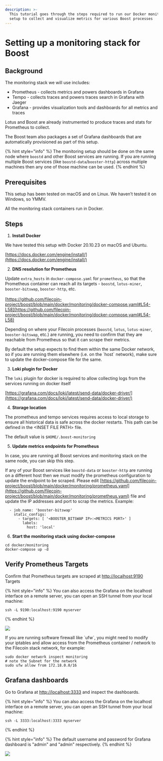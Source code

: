 ```yaml
---
description: >-
  This tutorial goes through the steps required to run our Docker monitoring
  setup to collect and visualize metrics for various Boost processes
---
```


# Setting up a monitoring stack for Boost

## Background <a href="#docs-internal-guid-09f21b17-7fff-fabd-2034-91b1f0465aa1" id="docs-internal-guid-09f21b17-7fff-fabd-2034-91b1f0465aa1"></a>

The monitoring stack we will use includes:

* Prometheus - collects metrics and powers dashboards in Grafana&#x20;
* Tempo - collects traces and powers traces search in Grafana with Jaeger
* Grafana - provides visualization tools and dashboards for all metrics and traces

Lotus and Boost are already instrumented to produce traces and stats for Prometheus to collect.

The Boost team also packages a set of Grafana dashboards that are automatically provisioned as part of this setup.&#x20;

{% hint style="info" %}
The monitoring setup should be done on the same node where `boostd` and other Boost services are running. If you are running multiple Boost services (like `boostd-data`/`booster-http`) across multiple machines then any one of those machine can be used.
{% endhint %}

## Prerequisites

This setup has been tested on macOS and on Linux. We haven’t tested it on Windows, so YMMV.

All the monitoring stack containers run in Docker.

## Steps

1. **Install Docker**

We have tested this setup with Docker 20.10.23 on macOS and Ubuntu.

[https://docs.docker.com/engine/install/](https://docs.docker.com/engine/install/)

2. **DNS resolution for Prometheus**

Update `extra_hosts` in `docker-compose.yaml` for `prometheus`, so that the Prometheus container can reach all its targets - `boostd`, `lotus-miner`, `booster-bitswap`, `booster-http`, etc.\
\
[https://github.com/filecoin-project/boost/blob/main/docker/monitoring/docker-compose.yaml#L54-L58](https://github.com/filecoin-project/boost/blob/main/docker/monitoring/docker-compose.yaml#L54-L58)

Depending on where your Filecoin processes (`boostd`, `lotus`, `lotus-miner`, `booster-bitswap`, etc.) are running, you need to confirm that they are reachable from Prometheus so that it can scrape their metrics.

By default the setup expects to find them within the same Docker network, so if you are running them elsewhere (i.e. on the \`host\` network), make sure to update the docker-compose file for the same.

3. **Loki plugin for Docker**

The `loki` plugin for docker is required to allow collecting logs from the services running on docker itself

[https://grafana.com/docs/loki/latest/send-data/docker-driver/](https://grafana.com/docs/loki/latest/send-data/docker-driver/)

4. **Storage location**

The prometheus and tempo services requires access to local storage to ensure all historical data is safe across the docker restarts. This path can be defined in the \<INSET FILE PATH> file.

The default value is `$HOME/.boost-monitoring`

5. **Update metrics endpoints for Prometheus**

In case, you are running all Boost services and monitoring stack on the same node, you can skip this step.

If any of your Boost services like `boostd-data` or `booster-http` are running on a different host then we must modify the prometheus configuration to update the endpoint to be scraped. Please edit [https://github.com/filecoin-project/boost/blob/main/docker/monitoring/prometheus.yaml](https://github.com/filecoin-project/boost/blob/main/docker/monitoring/prometheus.yaml) file and update the IP addresses and port to scrap the metrics. Example:

```
  - job_name: 'booster-bitswap'
    static_configs:
      - targets: [ '<BOOSTER_BITSWAP IP>:<METRICS PORT>' ]
        labels:
          host: 'local'
```

6. **Start the monitoring stack using docker-compose**

```
cd docker/monitoring
docker-compose up -d
```

## Verify Prometheus Targets

Confirm that Prometheus targets are scraped at [http://localhost:9190](http://localhost:9190) Targets

{% hint style="info" %}
You can also access the Grafana on the localhost interface on a remote server, you can open an SSH tunnel from your local machine:

```
ssh -L 9190:localhost:9190 myserver
```
{% endhint %}

![](https://lh4.googleusercontent.com/sUGTMb0S5lp2sog0DdG9ecSRmCPDtMSmyAIwQ-k-91Pw1IUahhCiudKXkmKUJTHajXrPMR6RGLMmFEU9szwRlvcf9B4DgAIBuAaLTPB7-XaGPvtCrg2A9XGdhDIaTxZYi5wdbpTLdpsC98YcrorNVA2R1K7NLlK2xlk6RJRZ0jJ6qZ28QW543N0Imsrbzg)

If you are running software firewall like \`ufw\`, you might need to modify your iptables and allow access from the Prometheus container / network to the Filecoin stack network, for example:

`sudo docker network inspect monitoring`\
`# note the Subnet for the network`\
`sudo ufw allow from 172.18.0.0/16`

## Grafana dashboards

Go to Grafana at [http://localhost:3333](http://localhost:3333) and inspect the dashboards.

{% hint style="info" %}
You can also access the Grafana on the localhost interface on a remote server, you can open an SSH tunnel from your local machine:

```
ssh -L 3333:localhost:3333 myserver
```
{% endhint %}

{% hint style="info" %}
The default username and password for Grafana dashboard is "admin" and "admin" respectively.
{% endhint %}

![](https://lh4.googleusercontent.com/Uat6-bsTHiMvzwm854YT2W9M7fN5uiqdvQ8oFs1WsWqn98716AO56VCWD8Pok98W019mrjZVRM6fFv2qZ\_hY18OR0GmCMa5eVR45mh0OT8ZbX47HT3\_lLhuEvNt3CRy9eJ-t2O0De2hf3UDOsYERCgSaDR\_atH9czc1gkdUbo6dDC5ZYP75xaLJugAo8VQ)
